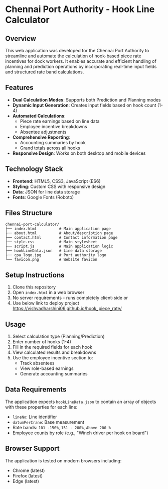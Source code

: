 # Chennai Port Authority - Hook Line Calculator

## Overview
This web application was developed for the Chennai Port Authority to streamline and automate the calculation of hook-based piece rate incentives for dock workers. It enables accurate and efficient handling of planning and prediction operations by incorporating real-time input fields and structured rate band calculations.

## Features
- **Dual Calculation Modes**: Supports both Prediction and Planning modes
- **Dynamic Input Generation**: Creates input fields based on hook count (1-4)
- **Automated Calculations**:
  - Piece rate earnings based on line data
  - Employee incentive breakdowns
  - Absentee adjustments
- **Comprehensive Reporting**:
  - Accounting summaries by hook
  - Grand totals across all hooks
- **Responsive Design**: Works on both desktop and mobile devices

## Technology Stack
- **Frontend**: HTML5, CSS3, JavaScript (ES6)
- **Styling**: Custom CSS with responsive design
- **Data**: JSON for line data storage
- **Fonts**: Google Fonts (Roboto)

## Files Structure
```
chennai-port-calculator/
├── index.html          # Main application page
├── about.html          # About/description page
├── contact.html        # Contact information page
├── style.css           # Main stylesheet
├── script.js           # Main application logic
├── hookLineData.json   # Line data storage
├── cpa_logo.jpg        # Port authority logo
└── favicon.png         # Website favicon
```

## Setup Instructions
1. Clone this repository
2. Open `index.html` in a web browser
3. No server requirements - runs completely client-side
or 
1. Use below link to deploy project 
https://vishvadharshini06.github.io/hook_piece_rate/

## Usage
1. Select calculation type (Planning/Prediction)
2. Enter number of hooks (1-4)
3. Fill in the required fields for each hook
4. View calculated results and breakdowns
5. Use the employee incentive section to:
   - Track absentees
   - View role-based earnings
   - Generate accounting summaries

## Data Requirements
The application expects `hookLineData.json` to contain an array of objects with these properties for each line:
- `lineNo`: Line identifier
- `datumPerCrane`: Base measurement
- Rate bands: `101 -150%`, `151 - 200%`, `Above 200 %`
- Employee counts by role (e.g., "Winch driver per hook on board")

## Browser Support
The application is tested on modern browsers including:
- Chrome (latest)
- Firefox (latest)
- Edge (latest)
